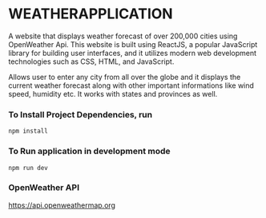 # WEATHERAPPLICATION

A website that displays weather forecast of over 200,000 cities using OpenWeather Api. This website is built using ReactJS, a popular JavaScript library for building user interfaces, and it utilizes modern web development technologies such as CSS, HTML, and JavaScript.

Allows user to enter any city from all over the globe and it displays the current weather forecast along with other important informations like wind speed, humidity etc. It works with states and provinces as well.

### To Install Project Dependencies, run

```
npm install
```

### To Run application in development mode

```
npm run dev
```

### OpenWeather API

https://api.openweathermap.org
